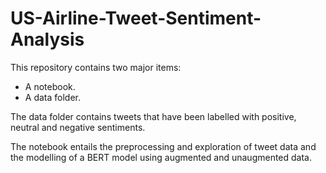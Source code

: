 # US-Airline-Tweet-Sentiment-Analysis
This repository contains two major items:
* A notebook. 
* A data folder.

The data folder contains tweets that have been labelled with positive, neutral and negative sentiments.

The notebook entails the preprocessing and exploration of tweet data and the modelling of a BERT model using augmented and unaugmented data.
